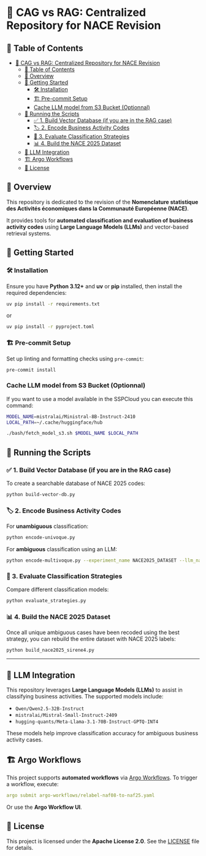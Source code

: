 # 📌 CAG vs RAG: Centralized Repository for NACE Revision

## 📑 Table of Contents

- [📌 CAG vs RAG: Centralized Repository for NACE Revision](#-cag-vs-rag-centralized-repository-for-nace-revision)
  - [📑 Table of Contents](#-table-of-contents)
  - [📖 Overview](#-overview)
  - [🚀 Getting Started](#-getting-started)
    - [🛠 Installation](#-installation)
    - [🏗 Pre-commit Setup](#-pre-commit-setup)
    - [Cache LLM model from S3 Bucket (Optionnal)](#cache-llm-model-from-s3-bucket-optionnal)
  - [📜 Running the Scripts](#-running-the-scripts)
    - [✅ 1. Build Vector Database (if you are in the RAG case)](#-1-build-vector-database-if-you-are-in-the-rag-case)
    - [🏷 2. Encode Business Activity Codes](#-2-encode-business-activity-codes)
    - [🔬 3. Evaluate Classification Strategies](#-3-evaluate-classification-strategies)
    - [📊 4. Build the NACE 2025 Dataset](#-4-build-the-nace-2025-dataset)
  - [📡 LLM Integration](#-llm-integration)
  - [🏗 Argo Workflows](#-argo-workflows)
  - [📄 License](#-license)


## 📖 Overview
This repository is dedicated to the revision of the **Nomenclature statistique des Activités économiques dans la Communauté Européenne (NACE)**.

It provides tools for **automated classification and evaluation of business activity codes** using **Large Language Models (LLMs)** and vector-based retrieval systems.


## 🚀 Getting Started

### 🛠 Installation
Ensure you have **Python 3.12+** and **uv** or **pip** installed, then install the required dependencies:

```bash
uv pip install -r requirements.txt
```

or

```bash
uv pip install -r pyproject.toml
```

### 🏗 Pre-commit Setup
Set up linting and formatting checks using `pre-commit`:

```bash
pre-commit install
```

### Cache LLM model from S3 Bucket (Optionnal)
If you want to use a model available in the SSPCloud you can execute this command:

```bash
MODEL_NAME=mistralai/Ministral-8B-Instruct-2410
LOCAL_PATH=~/.cache/huggingface/hub

./bash/fetch_model_s3.sh $MODEL_NAME $LOCAL_PATH
```

## 📜 Running the Scripts

### ✅ 1. Build Vector Database (if you are in the RAG case)

To create a searchable database of NACE 2025 codes:

```bash
python build-vector-db.py
```

### 🏷 2. Encode Business Activity Codes

For **unambiguous** classification:

```bash
python encode-univoque.py
```

For **ambiguous** classification using an LLM:

```bash
python encode-multivoque.py --experiment_name NACE2025_DATASET --llm_name mistralai/Mistral-7B-Instruct
```

### 🔬 3. Evaluate Classification Strategies

Compare different classification models:

```bash
python evaluate_strategies.py
```

### 📊 4. Build the NACE 2025 Dataset

Once all unique ambiguous cases have been recoded using the best strategy, you can rebuild the entire dataset with NACE 2025 labels:

```bash
python build_nace2025_sirene4.py
```

---

## 📡 LLM Integration
This repository leverages **Large Language Models (LLMs)** to assist in classifying business activities. The supported models include:

- `Qwen/Qwen2.5-32B-Instruct`
- `mistralai/Mistral-Small-Instruct-2409`
- `hugging-quants/Meta-Llama-3.1-70B-Instruct-GPTQ-INT4`

These models help improve classification accuracy for ambiguous business activity cases.


## 🏗 Argo Workflows
This project supports **automated workflows** via [Argo Workflows](https://argoproj.github.io/argo-workflows/).
To trigger a workflow, execute:

```yaml
argo submit argo-workflows/relabel-naf08-to-naf25.yaml
```

Or use the **Argo Workflow UI**.


## 📄 License
This project is licensed under the **Apache License 2.0**. See the [LICENSE](LICENSE) file for details.
